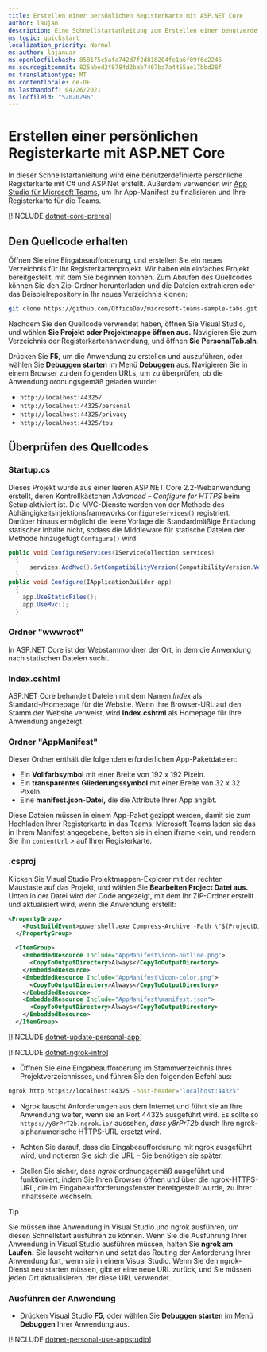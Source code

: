 ```yaml
---
title: Erstellen einer persönlichen Registerkarte mit ASP.NET Core
author: laujan
description: Eine Schnellstartanleitung zum Erstellen einer benutzerdefinierten persönlichen Registerkarte mit ASP.NET Core.
ms.topic: quickstart
localization_priority: Normal
ms.author: lajanuar
ms.openlocfilehash: 858175c5afa742d7f2d818204fe1a6f09f6e2245
ms.sourcegitcommit: 825abed2f8784d2bab7407ba7a4455ae17bbd28f
ms.translationtype: MT
ms.contentlocale: de-DE
ms.lasthandoff: 04/26/2021
ms.locfileid: "52020296"
---
```

# <a name="create-a-personal-tab-with-aspnet-core"></a>Erstellen einer persönlichen Registerkarte mit ASP.NET Core

In dieser Schnellstartanleitung wird eine benutzerdefinierte persönliche Registerkarte mit C# und ASP.Net erstellt. Außerdem verwenden wir [App Studio für Microsoft Teams,](~/concepts/build-and-test/app-studio-overview.md) um Ihr App-Manifest zu finalisieren und Ihre Registerkarte für die Teams.

[!INCLUDE [dotnet-core-prereq](~/includes/tabs/dotnet-core-prereq.md)]

## <a name="get-the-source-code"></a>Den Quellcode erhalten

Öffnen Sie eine Eingabeaufforderung, und erstellen Sie ein neues Verzeichnis für Ihr Registerkartenprojekt. Wir haben ein einfaches Projekt bereitgestellt, mit dem Sie beginnen können. Zum Abrufen des Quellcodes können Sie den Zip-Ordner herunterladen und die Dateien extrahieren oder das Beispielrepository in Ihr neues Verzeichnis klonen:

```bash
git clone https://github.com/OfficeDev/microsoft-teams-sample-tabs.git
```

Nachdem Sie den Quellcode verwendet haben, öffnen Sie Visual Studio, und wählen **Sie Projekt oder Projektmappe öffnen aus.** Navigieren Sie zum Verzeichnis der Registerkartenanwendung, und öffnen **Sie PersonalTab.sln**.

Drücken Sie **F5,** um die Anwendung zu erstellen und auszuführen, oder wählen Sie **Debuggen starten** im Menü **Debuggen** aus. Navigieren Sie in einem Browser zu den folgenden URLs, um zu überprüfen, ob die Anwendung ordnungsgemäß geladen wurde:

- `http://localhost:44325/`
- `http://localhost:44325/personal`
- `http://localhost:44325/privacy`
- `http://localhost:44325/tou`

## <a name="review-the-source-code"></a>Überprüfen des Quellcodes

### <a name="startupcs"></a>Startup.cs

Dieses Projekt wurde aus einer leeren ASP.NET Core 2.2-Webanwendung erstellt, deren Kontrollkästchen *Advanced – Configure for HTTPS* beim Setup aktiviert ist. Die MVC-Dienste werden von der Methode des Abhängigkeitsinjektionsframeworks `ConfigureServices()` registriert. Darüber hinaus ermöglicht die leere Vorlage die Standardmäßige Entladung statischer Inhalte nicht, sodass die Middleware für statische Dateien der Methode hinzugefügt `Configure()` wird:

```csharp
public void ConfigureServices(IServiceCollection services)
  {
      services.AddMvc().SetCompatibilityVersion(CompatibilityVersion.Version_2_2);
  }
public void Configure(IApplicationBuilder app)
  {
    app.UseStaticFiles();
    app.UseMvc();
  }
```

### <a name="wwwroot-folder"></a>Ordner "wwwroot"

In ASP.NET Core ist der Webstammordner der Ort, in dem die Anwendung nach statischen Dateien sucht.

### <a name="indexcshtml"></a>Index.cshtml

ASP.NET Core behandelt Dateien mit dem Namen *Index* als Standard-/Homepage für die Website. Wenn Ihre Browser-URL auf den Stamm der Website verweist, wird **Index.cshtml** als Homepage für Ihre Anwendung angezeigt.

### <a name="appmanifest-folder"></a>Ordner "AppManifest"

Dieser Ordner enthält die folgenden erforderlichen App-Paketdateien:

- Ein **Vollfarbsymbol** mit einer Breite von 192 x 192 Pixeln.
- Ein **transparentes Gliederungssymbol** mit einer Breite von 32 x 32 Pixeln.
- Eine **manifest.json-Datei,** die die Attribute Ihrer App angibt.

Diese Dateien müssen in einem App-Paket gezippt werden, damit sie zum Hochladen Ihrer Registerkarte in das Teams. Microsoft Teams laden sie das in Ihrem Manifest angegebene, betten sie in einen iframe <ein, und rendern Sie ihn `contentUrl` \> auf Ihrer Registerkarte.

### <a name="csproj"></a>.csproj

Klicken Sie Visual Studio Projektmappen-Explorer mit der rechten Maustaste auf das Projekt, und wählen Sie **Bearbeiten Project Datei aus.** Unten in der Datei wird der Code angezeigt, mit dem Ihr ZIP-Ordner erstellt und aktualisiert wird, wenn die Anwendung erstellt:

```xml
<PropertyGroup>
    <PostBuildEvent>powershell.exe Compress-Archive -Path \"$(ProjectDir)AppManifest\*\" -DestinationPath \"$(TargetDir)tab.zip\" -Force</PostBuildEvent>
  </PropertyGroup>

  <ItemGroup>
    <EmbeddedResource Include="AppManifest\icon-outline.png">
      <CopyToOutputDirectory>Always</CopyToOutputDirectory>
    </EmbeddedResource>
    <EmbeddedResource Include="AppManifest\icon-color.png">
      <CopyToOutputDirectory>Always</CopyToOutputDirectory>
    </EmbeddedResource>
    <EmbeddedResource Include="AppManifest\manifest.json">
      <CopyToOutputDirectory>Always</CopyToOutputDirectory>
    </EmbeddedResource>
  </ItemGroup>
```

[!INCLUDE  [dotnet-update-personal-app](~/includes/tabs/dotnet-update-personal-app.md)]

[!INCLUDE [dotnet-ngrok-intro](~/includes/tabs/dotnet-ngrok-intro.md)]

- Öffnen Sie eine Eingabeaufforderung im Stammverzeichnis Ihres Projektverzeichnisses, und führen Sie den folgenden Befehl aus:

```bash
ngrok http https://localhost:44325 -host-header="localhost:44325"
```

- Ngrok lauscht Anforderungen aus dem Internet und führt sie an Ihre Anwendung weiter, wenn sie an Port 44325 ausgeführt wird.  Es sollte so `https://y8rPrT2b.ngrok.io/` aussehen, *dass y8rPrT2b* durch Ihre ngrok-alphanumerische HTTPS-URL ersetzt wird.

- Achten Sie darauf, dass die Eingabeaufforderung mit ngrok ausgeführt wird, und notieren Sie sich die URL – Sie benötigen sie später.

- Stellen Sie sicher, dass *ngrok* ordnungsgemäß ausgeführt und funktioniert, indem Sie Ihren Browser öffnen und über die ngrok-HTTPS-URL, die im Eingabeaufforderungsfenster bereitgestellt wurde, zu Ihrer Inhaltsseite wechseln.

>[!TIP]
>Sie müssen ihre Anwendung in Visual Studio und ngrok ausführen, um diesen Schnellstart ausführen zu können. Wenn Sie die Ausführung Ihrer Anwendung in Visual Studio ausführen müssen, halten Sie **ngrok am Laufen.** Sie lauscht weiterhin und setzt das Routing der Anforderung Ihrer Anwendung fort, wenn sie in einem Visual Studio. Wenn Sie den ngrok-Dienst neu starten müssen, gibt er eine neue URL zurück, und Sie müssen jeden Ort aktualisieren, der diese URL verwendet.

### <a name="run-your-application"></a>Ausführen der Anwendung

- Drücken Visual Studio **F5,** oder wählen Sie **Debuggen starten** im Menü **Debuggen** Ihrer Anwendung aus.

[!INCLUDE [dotnet-personal-use-appstudio](~/includes/tabs/dotnet-personal-use-appstudio.md)]
